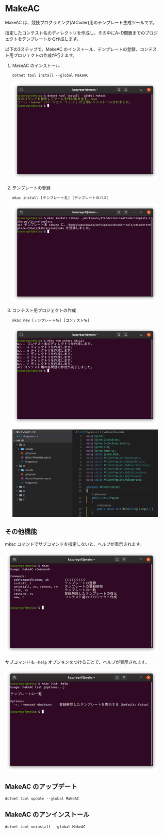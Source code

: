 # MakeAC
MakeAC は、競技プログラミング(AtCoder)用のテンプレート生成ツールです。

指定したコンテスト名のディレクトリを作成し、その中にA~D問題までのプロジェクトをテンプレートから作成します。

以下の3ステップで、MakeAC のインストール、テンプレートの登録、コンテスト用プロジェクトの作成が行えます。

1. MakeAC のインストール
    ```
    dotnet tool install --global MakeAC
    ```

    ![Install MakeAC](./screenshot/MakeACInstall.png)

2. テンプレートの登録
    ```
    mkac install [テンプレート名] [テンプレートのパス]
    ```

    ![Install template](./screenshot/TemplateInstall.png)

3. コンテスト用プロジェクトの作成
    ```
    mkac new [テンプレート名] [コンテスト名]
    ```

    ![Create New ContestProject](./screenshot/NewContest.png)

    ![Show Problems](./screenshot/Problems.png)

## その他機能

mkac コマンドでサブコマンドを指定しないと、ヘルプが表示されます。

![Show help main](./screenshot/Help.png)

サブコマンドも `-help` オプションをつけることで、ヘルプが表示されます。

![Show help sub](./screenshot/Help2.png)

## MakeAC のアップデート
```
dotnet tool update --global MakeAC
```

## MakeAC のアンインストール
```
dotnet tool uninstall --global MakeAC
```